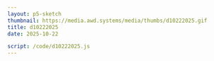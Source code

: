 ```yaml
---
layout: p5-sketch
thumbnail: https://media.awd.systems/media/thumbs/d10222025.gif
title: d10222025
date: 2025-10-22

script: /code/d10222025.js
---
```

